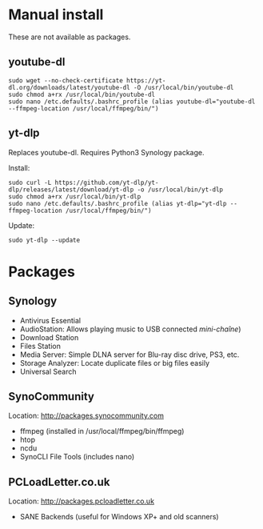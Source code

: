 Manual install
==============

These are not available as packages.

youtube-dl
----------

    sudo wget --no-check-certificate https://yt-dl.org/downloads/latest/youtube-dl -O /usr/local/bin/youtube-dl
    sudo chmod a+rx /usr/local/bin/youtube-dl
    sudo nano /etc.defaults/.bashrc_profile (alias youtube-dl="youtube-dl --ffmpeg-location /usr/local/ffmpeg/bin/")

yt-dlp
------

Replaces youtube-dl.
Requires Python3 Synology package.

Install:

    sudo curl -L https://github.com/yt-dlp/yt-dlp/releases/latest/download/yt-dlp -o /usr/local/bin/yt-dlp
    sudo chmod a+rx /usr/local/bin/yt-dlp
    sudo nano /etc.defaults/.bashrc_profile (alias yt-dlp="yt-dlp --ffmpeg-location /usr/local/ffmpeg/bin/")

Update:

    sudo yt-dlp --update


Packages
========

Synology
--------

- Antivirus Essential
- AudioStation: Allows playing music to USB connected _mini-chaîne_)
- Download Station
- Files Station
- Media Server: Simple DLNA server for Blu-ray disc drive, PS3, etc.
- Storage Analyzer: Locate duplicate files or big files easily
- Universal Search


SynoCommunity
-------------

Location: http://packages.synocommunity.com

- ffmpeg (installed in /usr/local/ffmpeg/bin/ffmpeg)
- htop
- ncdu
- SynoCLI File Tools (includes nano)


PCLoadLetter.co.uk
------------------

Location: http://packages.pcloadletter.co.uk

- SANE Backends (useful for Windows XP+ and old scanners)

